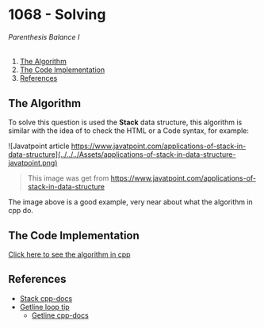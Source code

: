# 1068 - Solving

###### Parenthesis Balance I

1. [The Algorithm](#the-algorithm)
2. [The Code Implementation](#the-code-implementation)
3. [References](#references)

## The Algorithm

To solve this question is used the **Stack** data structure, this algorithm is similar with the idea of to check the HTML or a Code syntax, for example:

![Javatpoint article https://www.javatpoint.com/applications-of-stack-in-data-structure](../../../Assets/applications-of-stack-in-data-structure-javatpoint.png)

> This image was get from https://www.javatpoint.com/applications-of-stack-in-data-structure

The image above is a good example, very near about what the algorithm in cpp do.

## The Code Implementation

[Click here to see the algorithm in cpp](./1068.cpp)

## References

- [Stack cpp-docs](https://en.cppreference.com/w/cpp/container/stack)
- [Getline loop tip](https://stackoverflow.com/questions/15800705/c-whilegetline-doesnt-get-the-first-line-of-file)
  - [Getline cpp-docs](https://en.cppreference.com/w/cpp/string/basic_string/getline)
